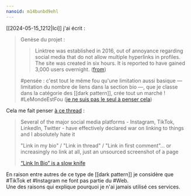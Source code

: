 ```yaml
---
nanoid: m14bunbd9ehl
---
```

[[2024-05-15_1212|Ici]] j'ai écrit :

> Genèse du projet :
>
> > Linktree was established in 2016, out of annoyance regarding social media that do not allow multiple hyperlinks in profiles. The site was created in six hours. It is reported to have gained 3,000 users overnight. ([from](https://en.wikipedia.org/wiki/Linktree#History))
>
> #pensée : c'est tout le même fou qu'une limitation aussi basique — limitation du nombre de liens dans la section bio —, que je classe dans la catégorie des [[dark pattern]], crée tout un marché ! #LeMondeEstFou ([je ne suis pas le seul à penser cela](https://news.ycombinator.com/item?id=35625621))
 
 Cela me fait penser [à ce thread](https://mamot.fr/@simon@simonwillison.net/112428509717755608) :

> Several of the major social media platforms - Instagram, TikTok, LinkedIn, Twitter - have effectively declared war on linking to things and I absolutely hate it
>
> "Link in my bio" / "Link in thread" / "Link in first comment"... or increasingly no link at all, just an unsourced screenshot of a page
>
> [“Link In Bio” is a slow knife](https://www.anildash.com/2019/12/10/link-in-bio-is-how-they-tried-to-kill-the-web/)

En raison entre autres de ce type de [[dark pattern]] je considère que #TikTok et #Instagram ne font pas partie du #Web.  
Une des raisons qui explique pourquoi je n'ai jamais utilisé ces services.
